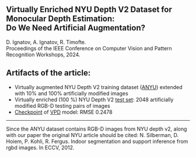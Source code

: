 ## Virtually Enriched NYU Depth V2 Dataset for Monocular Depth Estimation:<br/> Do We Need Artificial Augmentation? 
D. Ignatov, A. Ignatov, R. Timofte. 
<br/>Proceedings of the IEEE Conference on Computer Vision and Pattern Recognition Workshops, 2024.

## Artifacts of the article:
- Virtually augmented NYU Depth V2 training dataset (<a href="https://drive.google.com/file/d/1nrsiowQW1L9IEYLWoiGfJAhD56nSA3Sx/view?usp=sharing" target="_blank">ANYU</a>) extended with 10% and 100% artificially modified images
- Virtually enriched (100 %) NYU Depth V2 <a href="https://drive.google.com/file/d/14FXyJHCUAxIxtbwlY5R4GkfOZp3_CeYm/view?usp=sharing" target="_blank">test set</a>: 2048 artificially modified RGB-D testing pairs of images 
- <a href="https://drive.google.com/file/d/1xl3_CwEmPWtbswuS5ZW8K-ad8Xi7GRMr/view?usp=sharing" target="_blank">Checkpoint</a> of 
<a href="https://github.com/wl-zhao/VPD" target="_blank">VPD</a> model: RMSE 0.2478
------------------------------------------------------------------------------------------------------------
Since the ANYU dataset contains RGB-D images from NYU depth v2, along with our paper the original NYU article should be cited:
N. Silberman, D. Hoiem, P. Kohli, R. Fergus. Indoor segmentation and support inference from rgbd images. In ECCV, 2012.
